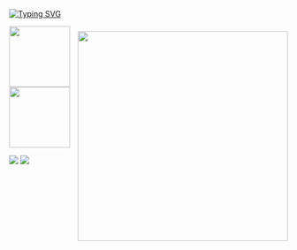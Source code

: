 <img style="margin-top: 40px;" align="right" width="380px" src="https://i.pinimg.com/originals/bc/09/8b/bc098b5fa6a0185a718a673445319644.gif">
<a href="https://git.io/typing-svg"><img src="https://readme-typing-svg.demolab.com?font=Fira+Code&pause=1000&color=FFF&width=435&lines=hello!!!!+this+is+ligia+akemi+%3A)" alt="Typing SVG" /></a>
<br>

<img height="110px" src="https://github-readme-stats.vercel.app/api/top-langs/?username=limiyama&layout=compact&langs_count=8&theme=rose&hide_border=true"/> <img height="110px" src="https://github-readme-stats.vercel.app/api?username=limiyama&theme=rose&hide_border=true&include_all_commits=false&count_private=false"/>
 
[![](https://img.shields.io/badge/linkedin-e288a6)](http://linkedin.com/in/limiyama)
[![](https://img.shields.io/badge/lattes-d06689)](http://lattes.cnpq.br/8085124701759641)
